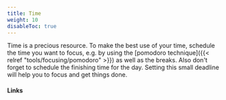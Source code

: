 ```yaml
---
title: Time
weight: 10
disableToc: true
---
```


Time is a precious resource. To make the best use of your time, schedule the
time you want to focus, e.g. by using the [pomodoro technique]({{< relref
"tools/focusing/pomodoro" >}}) as well as the breaks. Also don't forget to schedule the
finishing time for the day. Setting this small deadline will help you to focus
and get things done.

#### Links
